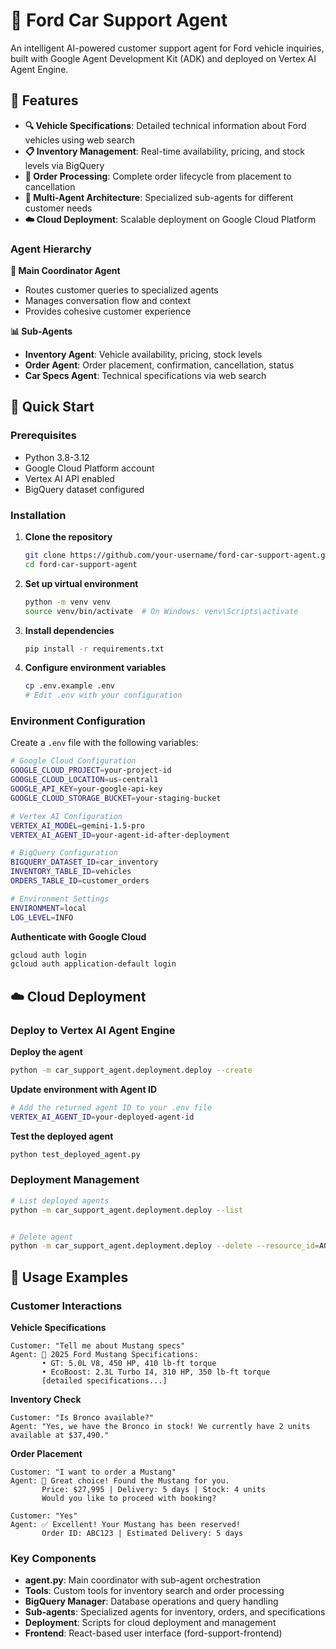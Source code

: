 # 🚗 Ford Car Support Agent

An intelligent AI-powered customer support agent for Ford vehicle inquiries, built with Google Agent Development Kit (ADK) and deployed on Vertex AI Agent Engine.

## 🌟 Features

- **🔍 Vehicle Specifications**: Detailed technical information about Ford vehicles using web search
- **📋 Inventory Management**: Real-time availability, pricing, and stock levels via BigQuery
- **🛒 Order Processing**: Complete order lifecycle from placement to cancellation
- **🤖 Multi-Agent Architecture**: Specialized sub-agents for different customer needs
- **☁️ Cloud Deployment**: Scalable deployment on Google Cloud Platform



### Agent Hierarchy

**🎯 Main Coordinator Agent**
- Routes customer queries to specialized agents
- Manages conversation flow and context
- Provides cohesive customer experience

**📊 Sub-Agents**
- **Inventory Agent**: Vehicle availability, pricing, stock levels
- **Order Agent**: Order placement, confirmation, cancellation, status
- **Car Specs Agent**: Technical specifications via web search

## 🚀 Quick Start

### Prerequisites

- Python 3.8-3.12
- Google Cloud Platform account
- Vertex AI API enabled
- BigQuery dataset configured

### Installation

1. **Clone the repository**
   ```bash
   git clone https://github.com/your-username/ford-car-support-agent.git
   cd ford-car-support-agent
   ```

2. **Set up virtual environment**
   ```bash
   python -m venv venv
   source venv/bin/activate  # On Windows: venv\Scripts\activate
   ```

3. **Install dependencies**
   ```bash
   pip install -r requirements.txt
   ```

4. **Configure environment variables**
   ```bash
   cp .env.example .env
   # Edit .env with your configuration
   ```

### Environment Configuration

Create a `.env` file with the following variables:

```bash
# Google Cloud Configuration
GOOGLE_CLOUD_PROJECT=your-project-id
GOOGLE_CLOUD_LOCATION=us-central1
GOOGLE_API_KEY=your-google-api-key
GOOGLE_CLOUD_STORAGE_BUCKET=your-staging-bucket

# Vertex AI Configuration
VERTEX_AI_MODEL=gemini-1.5-pro
VERTEX_AI_AGENT_ID=your-agent-id-after-deployment

# BigQuery Configuration
BIGQUERY_DATASET_ID=car_inventory
INVENTORY_TABLE_ID=vehicles
ORDERS_TABLE_ID=customer_orders

# Environment Settings
ENVIRONMENT=local
LOG_LEVEL=INFO
```
**Authenticate with Google Cloud**
   ```bash
   gcloud auth login
   gcloud auth application-default login
   ```

## ☁️ Cloud Deployment

### Deploy to Vertex AI Agent Engine

 **Deploy the agent**
   ```bash
   python -m car_support_agent.deployment.deploy --create
   ```

 **Update environment with Agent ID**
   ```bash
   # Add the returned agent ID to your .env file
   VERTEX_AI_AGENT_ID=your-deployed-agent-id
   ```
 **Test the deployed agent**
   ```bash
   python test_deployed_agent.py
   ```

### Deployment Management

```bash
# List deployed agents
python -m car_support_agent.deployment.deploy --list


# Delete agent
python -m car_support_agent.deployment.deploy --delete --resource_id=AGENT_ID
```

## 💬 Usage Examples

### Customer Interactions

**Vehicle Specifications**
```
Customer: "Tell me about Mustang specs"
Agent: 🚗 2025 Ford Mustang Specifications:
       • GT: 5.0L V8, 450 HP, 410 lb-ft torque
       • EcoBoost: 2.3L Turbo I4, 310 HP, 350 lb-ft torque
       [detailed specifications...]
```

**Inventory Check**
```
Customer: "Is Bronco available?"
Agent: "Yes, we have the Bronco in stock! We currently have 2 units available at $37,490."
```

**Order Placement**
```
Customer: "I want to order a Mustang"
Agent: 🚗 Great choice! Found the Mustang for you.
       Price: $27,995 | Delivery: 5 days | Stock: 4 units
       Would you like to proceed with booking?

Customer: "Yes"
Agent: ✅ Excellent! Your Mustang has been reserved!
       Order ID: ABC123 | Estimated Delivery: 5 days
```


### Key Components

- **agent.py**: Main coordinator with sub-agent orchestration
- **Tools**: Custom tools for inventory search and order processing
- **BigQuery Manager**: Database operations and query handling
- **Sub-agents**: Specialized agents for inventory, orders, and specifications
- **Deployment**: Scripts for cloud deployment and management
- **Frontend**: React-based user interface (ford-support-frontend)

